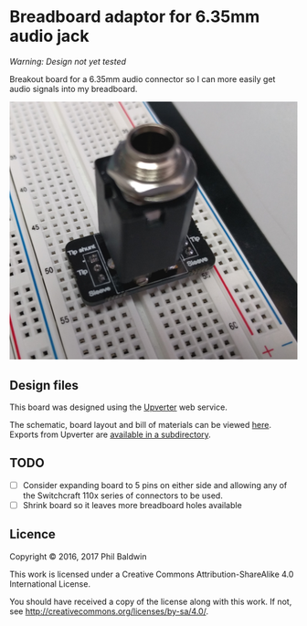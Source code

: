 # Breadboard adaptor for 6.35mm audio jack

*Warning: Design not yet tested*

Breakout board for a 6.35mm audio connector so I can more easily get audio signals into my breadboard.

![Board photo](./board-photo.jpg)

## Design files

This board was designed using the [Upverter](https://upverter.com) web service.

The schematic, board layout and bill of materials can be viewed [here](https://upverter.com/Trebuchetindustries/3db4c9d9acf5b70b/Breadboard-adaptor-for-635mm-audio-jack/). Exports from Upverter are [available in a subdirectory](./Upverter%20exports).

## TODO

* [ ] Consider expanding board to 5 pins on either side and allowing any of the Switchcraft 110x series of connectors to be used.
* [ ] Shrink board so it leaves more breadboard holes available

## Licence

Copyright © 2016, 2017 Phil Baldwin

This work is licensed under a Creative Commons Attribution-ShareAlike 4.0 International License.

You should have received a copy of the license along with this work. If not, see <http://creativecommons.org/licenses/by-sa/4.0/>.
